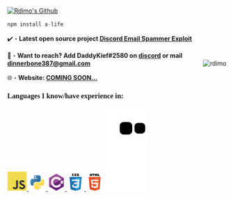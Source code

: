 <a href="https://Cheataway.com" target="_blank"> <img src="https://media.discordapp.net/attachments/638966457358876712/935603939091558470/tt.png?width=1024&height=157" alt="Rdimo's Github"/></a>
```js
npm install a-life
```



✔️・**Latest open source project [Discord Email Spammer Exploit](https://discord.gg/f5Q7Z2SQSb)**

📩・**Want to reach? Add DaddyKief#2580 on [discord](https://discord.gg/f5Q7Z2SQSb) or mail dinnerbone387@gmail.com**
</a><img align="right" src="https://github-readme-stats.vercel.app/api/top-langs?username=iusetools&show_icons=true&locale=en&layout=compact&langs_count=10&custom_title=Most%20Used%20Coding%20Languages" alt="rdimo" /> </p>
🌐・**Website: [COMING SOON...](https://discord.gg/f5Q7Z2SQSb)**
<h3 style="font-family:verdana" align="left">Languages I know/have experience in:</h3>
<p align="left"> <a href="https://developer.mozilla.org/en-US/docs/Web/JavaScript" target="_blank"> <img src="https://raw.githubusercontent.com/devicons/devicon/master/icons/javascript/javascript-original.svg" alt="javascript" width="45" height="45"/> </a> <a href="https://www.python.org" target="_blank"> <img src="https://raw.githubusercontent.com/devicons/devicon/master/icons/python/python-original.svg" alt="python" width="40" height="40"/> </a> <a href="https://www.w3schools.com/cs/" target="_blank"> <img src="https://raw.githubusercontent.com/devicons/devicon/master/icons/csharp/csharp-original.svg" alt="csharp" width="40" height="40"/> </a> <a href="https://www.w3schools.com/css/" target="_blank"> <img src="https://raw.githubusercontent.com/devicons/devicon/master/icons/css3/css3-original-wordmark.svg" alt="css3" width="40" height="40"/> </a> <a href="https://www.w3schools.com/html/" target="_blank"> <img src="https://raw.githubusercontent.com/devicons/devicon/master/icons/html5/html5-original-wordmark.svg" alt="html5" width="40" height="40"/></a>
<a href="https://Cheataway.com" target="_blank"><img src="https://github.com/rafaballerini/rafaballerini/blob/output/github-contribution-grid-snake.svg" alt="sneke"></a>
